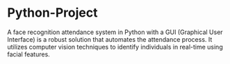 # Python-Project
A face recognition attendance system in Python with a GUI (Graphical User Interface) is a robust solution that automates the attendance process. It utilizes computer vision techniques to identify individuals in real-time using facial features.   

